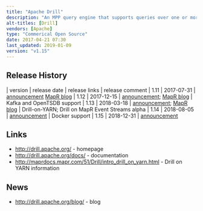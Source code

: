 ```yaml
---
title: "Apache Drill"
description: "An MPP query engine that supports queries over one or more underlying databases or datasets without first defining a schema and with the ability to join data from multiple datastores together.  Supports a range of underlying technologies including HDFS, NAS, HBase, MongoDB, MapR-DB, MapR-FS, Kafka, OpenTSDB, Amazon S3, Azure Blob Storage, Google Cloud Storage, JDBC, Avro, JSON and Parquet.  Pushes queries down to underlying datastores where possible, and supports an in-memory columnar datastore based on a schema free JSON document model for performing cross datastore query operations.  Supports dynamic schema discovery, with support for complex and nested types, including a number of SQL extensions.  Supports standard SQL, UDFs (including Hive UDFs) and comes with JDBC and ODBC drivers, a REST API, plus a shell, web console and C++ API. Designed to be horizontally scalable and to support high throughput and low latency use cases, and can run over YARN.  Supports Kerberos and username/password authentication, plus a full authorisation model. Created by MapR Based on Google's Dremel paper, donated to the Apache Foundation in September 2012, graduating in November 2014, with a 1.0 release in May 2015, and is still under active development"
alt-titles: [Drill]
vendors: [Apache]
type: "Commerical Open Source"
date: 2017-04-21 07:30
last_updated: 2019-01-09
version: "v1.15"
---
```

## Release History

| version | release date | release links | release comment
| 1.11 | 2017-07-31 | [announcement](http://drill.apache.org/blog/2017/07/31/drill-1.11-released/) [MapR blog](https://mapr.com/blog/apache-drill-version-111-on-mapr-release-overview/)
| 1.12 | 2017-12-15 | [announcement](http://drill.apache.org/blog/2017/12/15/drill-1.12-released/); [MapR blog](https://mapr.com/blog/apache-drill-1-12-on-mapr-6-0-release-highlights/) | Kafka and OpenTSDB support
| 1.13 | 2018-03-18 | [announcement](http://drill.apache.org/blog/2018/03/18/drill-1.13-released/); [MapR blog](https://mapr.com/blog/apache-drill-1-13-on-mapr-6-0-1-release-highlights/) | Drill-on-YARN; Drill on MapR Event Streams alpha
| 1.14 | 2018-08-05 | [announcement](http://drill.apache.org/blog/2018/08/05/drill-1.14-released/) | Docker support
| 1.15 | 2018-12-31 | [announcement](https://drill.apache.org/blog/2018/12/31/drill-1.15-released/)

## Links

* <http://drill.apache.org/> - homepage
* <http://drill.apache.org/docs/> - documentation
* <http://maprdocs.mapr.com/51/Drill/intro_drill_on_yarn.html> - Drill on YARN information

## News

* <http://drill.apache.org/blog/> - blog